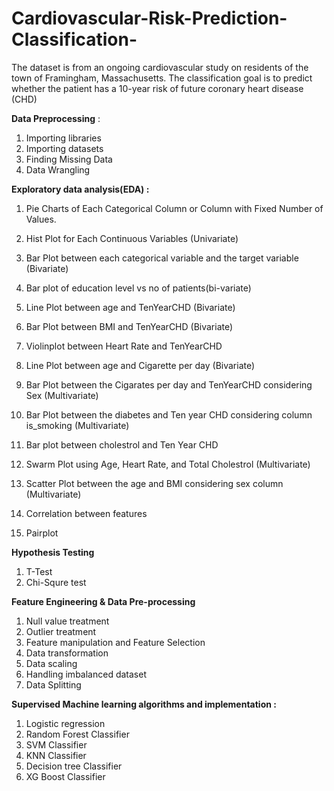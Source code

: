 # Cardiovascular-Risk-Prediction-Classification-
The dataset is from an ongoing cardiovascular study on residents of the town of Framingham, Massachusetts. The classification goal is to predict whether the patient has a 10-year risk of future coronary heart disease (CHD)


**Data Preprocessing** : 

1. Importing libraries
2. Importing datasets
3. Finding Missing Data
4. Data Wrangling

**Exploratory data analysis(EDA) :** 

1. Pie Charts of Each Categorical Column or Column with Fixed Number of Values.

2. Hist Plot for Each Continuous Variables (Univariate)

3. Bar Plot between each categorical variable and the target variable (Bivariate)

4. Bar plot of education level vs no of patients(bi-variate)

5. Line Plot between age and TenYearCHD (Bivariate)

6. Bar Plot between BMI and TenYearCHD (Bivariate)
7. Violinplot between Heart Rate and TenYearCHD
8. Line Plot between age and Cigarette per day (Bivariate)
9. Bar Plot between the Cigarates per day and TenYearCHD considering Sex (Multivariate)
10. Bar Plot between the diabetes and Ten year CHD considering column is_smoking (Multivariate)
11. Bar plot between cholestrol and Ten Year CHD
12. Swarm Plot using Age, Heart Rate, and Total Cholestrol (Multivariate)
13. Scatter Plot between the age and BMI considering sex column (Multivariate)
14. Correlation between features
15. Pairplot

**Hypothesis Testing**
1. T-Test
2. Chi-Squre test

**Feature Engineering & Data Pre-processing**

1. Null value treatment
2. Outlier treatment
3. Feature manipulation and Feature Selection
4. Data transformation
5. Data scaling
6. Handling imbalanced dataset
7. Data Splitting



**Supervised Machine learning algorithms and implementation :**

1. Logistic regression 
2. Random Forest Classifier
3. SVM Classifier
4. KNN Classifier
5. Decision tree Classifier
6. XG Boost Classifier
